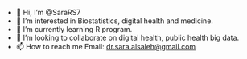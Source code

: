 - 👋 Hi, I’m @SaraRS7
- 👀 I’m interested in Biostatistics, digital health and medicine.
- 🌱 I’m currently learning R program. 
- 💞️ I’m looking to collaborate on digital health, public health big data. 
- 📫 How to reach me Email: dr.sara.alsaleh@gmail.com

<!---
SaraRS7/SaraRS7 is a ✨ special ✨ repository because its `README.md` (this file) appears on your GitHub profile.
You can click the Preview link to take a look at your changes.
--->
